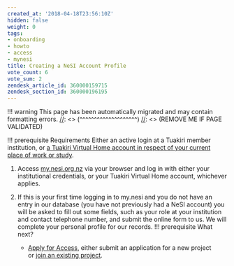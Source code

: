 ```yaml
---
created_at: '2018-04-18T23:56:10Z'
hidden: false
weight: 0
tags:
- onboarding
- howto
- access
- mynesi
title: Creating a NeSI Account Profile
vote_count: 6
vote_sum: 2
zendesk_article_id: 360000159715
zendesk_section_id: 360000196195
---
```




[//]: <> (REMOVE ME IF PAGE VALIDATED)
[//]: <> (vvvvvvvvvvvvvvvvvvvv)
!!! warning
    This page has been automatically migrated and may contain formatting errors.
[//]: <> (^^^^^^^^^^^^^^^^^^^^)
[//]: <> (REMOVE ME IF PAGE VALIDATED)

!!! prerequisite Requirements
     Either an active login at a Tuakiri member institution, or [a Tuakiri
     Virtual Home account in respect of your current place of work or
     study](../../General/NeSI_Policies/Account_Requests_for_non_Tuakiri_Members.md).

1.  Access [my.nesi.org.nz](https://my.nesi.org.nz) via your browser and
    log in with either your institutional credentials, or your Tuakiri
    Virtual Home account, whichever applies.

2.  If this is your first time logging in to my.nesi and you do not have
    an entry in our database (you have not previously had a NeSI
    account) you will be asked to fill out some fields, such as your
    role at your institution and contact telephone number, and submit
    the online form to us. We will complete your personal profile for
    our records.
!!! prerequisite What next?
     -   [Apply for
         Access](../../Getting_Started/Accounts-Projects_and_Allocations/Applying_for_a_new_NeSI_project.md),
         either submit an application for a new project or [join an
         existing
         project](../../Getting_Started/Accounts-Projects_and_Allocations/Applying_to_join_an_existing_NeSI_project.md).